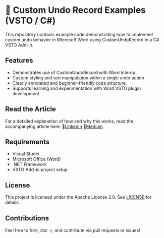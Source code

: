﻿# 🔁 Custom Undo Record Examples (VSTO / C#)
This repository contains example code demonstrating how to implement custom undo behavior in 
Microsoft Word using CustomUndoRecord in a C# VSTO Add-in.

## Features
- Demonstrates use of CustomUndoRecord with Word Interop.
- Custom styling and text manipulation within a single undo action.
- Clearly annotated and beginner-friendly code structure.
- Supports learning and experimentation with Word VSTO plugin development.

## Read the Article
For a detailed explanation of how and why this works, read the accompanying article here:
🔗[Linkedin]()
🔗[Medium]()

## Requirements
- Visual Studio
- Microsoft Office (Word)
- .NET Framework
- VSTO Add-in project setup

## License
This project is licensed under the Apache License 2.0.
See [LICENSE](LICENSE) for details.

## Contributions
Feel free to fork, star ⭐, and contribute via pull requests or issues!